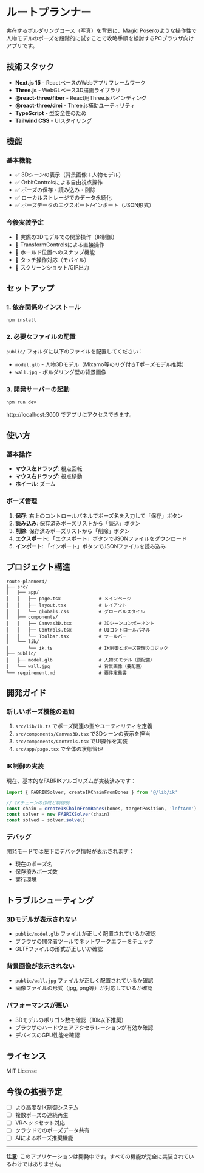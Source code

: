 # ルートプランナー

実在するボルダリングコース（写真）を背景に、Magic Poserのような操作性で人物モデルのポーズを段階的に試すことで攻略手順を検討するPCブラウザ向けアプリです。

## 技術スタック

- **Next.js 15** - ReactベースのWebアプリフレームワーク
- **Three.js** - WebGLベース3D描画ライブラリ
- **@react-three/fiber** - React用Three.jsバインディング
- **@react-three/drei** - Three.js補助ユーティリティ
- **TypeScript** - 型安全性のため
- **Tailwind CSS** - UIスタイリング

## 機能

### 基本機能
- ✅ 3Dシーンの表示（背景画像＋人物モデル）
- ✅ OrbitControlsによる自由視点操作
- ✅ ポーズの保存・読み込み・削除
- ✅ ローカルストレージでのデータ永続化
- ✅ ポーズデータのエクスポート/インポート（JSON形式）

### 今後実装予定
- 🔄 実際の3Dモデルでの関節操作（IK制御）
- 🔄 TransformControlsによる直接操作
- 🔄 ホールド位置へのスナップ機能
- 🔄 タッチ操作対応（モバイル）
- 🔄 スクリーンショット/GIF出力

## セットアップ

### 1. 依存関係のインストール

```bash
npm install
```

### 2. 必要なファイルの配置

`public/` フォルダに以下のファイルを配置してください：

- `model.glb` - 人物3Dモデル（Mixamo等のリグ付きTポーズモデル推奨）
- `wall.jpg` - ボルダリング壁の背景画像

### 3. 開発サーバーの起動

```bash
npm run dev
```

http://localhost:3000 でアプリにアクセスできます。

## 使い方

### 基本操作
- **マウス左ドラッグ**: 視点回転
- **マウス右ドラッグ**: 視点移動
- **ホイール**: ズーム

### ポーズ管理
1. **保存**: 右上のコントロールパネルでポーズ名を入力して「保存」ボタン
2. **読み込み**: 保存済みポーズリストから「読込」ボタン
3. **削除**: 保存済みポーズリストから「削除」ボタン
4. **エクスポート**: 「エクスポート」ボタンでJSONファイルをダウンロード
5. **インポート**: 「インポート」ボタンでJSONファイルを読み込み

## プロジェクト構造

```
route-planner4/
├── src/
│   ├── app/
│   │   ├── page.tsx              # メインページ
│   │   ├── layout.tsx            # レイアウト
│   │   └── globals.css           # グローバルスタイル
│   ├── components/
│   │   ├── Canvas3D.tsx          # 3Dシーンコンポーネント
│   │   ├── Controls.tsx          # UIコントロールパネル
│   │   └── Toolbar.tsx           # ツールバー
│   └── lib/
│       └── ik.ts                 # IK制御とポーズ管理のロジック
├── public/
│   ├── model.glb                 # 人物3Dモデル（要配置）
│   └── wall.jpg                  # 背景画像（要配置）
└── requirement.md                # 要件定義書
```

## 開発ガイド

### 新しいポーズ機能の追加

1. `src/lib/ik.ts` でポーズ関連の型やユーティリティを定義
2. `src/components/Canvas3D.tsx` で3Dシーンの表示を担当
3. `src/components/Controls.tsx` でUI操作を実装
4. `src/app/page.tsx` で全体の状態管理

### IK制御の実装

現在、基本的なFABRIKアルゴリズムが実装済みです：

```typescript
import { FABRIKSolver, createIKChainFromBones } from '@/lib/ik'

// IKチェーンの作成と制御例
const chain = createIKChainFromBones(bones, targetPosition, 'leftArm')
const solver = new FABRIKSolver(chain)
const solved = solver.solve()
```

### デバッグ

開発モードでは左下にデバッグ情報が表示されます：
- 現在のポーズ名
- 保存済みポーズ数
- 実行環境

## トラブルシューティング

### 3Dモデルが表示されない
- `public/model.glb` ファイルが正しく配置されているか確認
- ブラウザの開発者ツールでネットワークエラーをチェック
- GLTFファイルの形式が正しいか確認

### 背景画像が表示されない
- `public/wall.jpg` ファイルが正しく配置されているか確認
- 画像ファイルの形式（jpg, png等）が対応しているか確認

### パフォーマンスが悪い
- 3Dモデルのポリゴン数を確認（10k以下推奨）
- ブラウザのハードウェアアクセラレーションが有効か確認
- デバイスのGPU性能を確認

## ライセンス

MIT License

## 今後の拡張予定

- [ ] より高度なIK制御システム
- [ ] 複数ポーズの連続再生
- [ ] VRヘッドセット対応
- [ ] クラウドでのポーズデータ共有
- [ ] AIによるポーズ推奨機能

---

**注意**: このアプリケーションは開発中です。すべての機能が完全に実装されているわけではありません。
